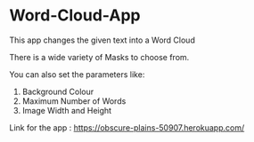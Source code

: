# Word-Cloud-App

This app changes the given text into a Word Cloud

There is a wide variety of Masks to choose from.

You can also set the parameters like:

1. Background Colour
2. Maximum Number of Words
3. Image Width and Height

Link for the app : https://obscure-plains-50907.herokuapp.com/

